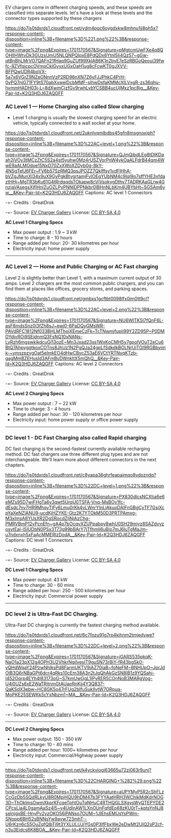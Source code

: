 EV chargers come in different charging speeds, and these speeds are classified into separate levels. let's have a look at these levels and the connector types supported by these chargers

https://do7js0tdxrds1.cloudfront.net/ydm4pgc6oygdxkw8mhnu1jj8ph5x?response-content-disposition=inline%3B+filename%3D%221.png%22%3B&response-content-type=image%2Fpng&Expires=1701170567&Signature=pMgtcmUwFXe4q8QOHIlHWtvDk3GUzsUmU5NLQNPQIpxE8PdQDx6Ytnl5li4Qz57~gGw-qtBnBhLMrVO7QAFn21fHaq9GuZUf99XklAB6K1n2byE7eSzRBGoQeoui39fwfc-8ZVfqjcpcOVmpCklGyyxUGxOaH1ug8cFcwKT0gJXVV-BFPQwUDR4bqVX-5a7x6VGrZ9NZeONnnVzP2RD96nXN7Z6yFJJPhkC4PrH-0vPQ7njG71FY9tS70abXxwelDcbMMF-sIhwDsfaKMMcXILVxgR-zs36qhu-hvmmHADH03j-L~8dXwmCjzfGv9rwhLybYCSBB4ucUjMxz1pc8jg__&Key-Pair-Id=K2Q3HDJ6ZAQGFF

### AC Level 1 — Home Charging also called Slow charging
 
   * Level 1 charging is usually the slowest charging speed for an electric vehicle, typically connected to a wall socket at your home.

https://do7js0tdxrds1.cloudfront.net/2uknlyqmlbdbs45gfn8msgnoxiph?response-content-disposition=inline%3B+filename%3D%22AC+level+1.png%22%3B&response-content-type=image%2Fpng&Expires=1701170567&Signature=QJmQibdLEg8tDlKDaah2jVOy3tMCzZtC5S2a4st5yuhw0Mz4rUSZVorPnW4ykOaALFdrB44qm4WwE9aALMOdoe15NxD70ZxXWoXZDyb0g-8kY-4NSgTefJ6FEr~FV6b57SzRMQ3psJPOZZ7Qklffsy1vdFlHhA-bVZgJMunXI34x9uX9GyPgkBtygrtamjFvIOEgYUbNM4c9IqI9o7sffYHE3vfdaztHHj~MgTR3bKu61G4tRrdqqdsTOkapw8cViVsokygDthv7TADRKAaGLrw4GnzjaVAsegsXjflHnIZuOZLPyPNNlDPPNkbr0IBHnNLbKm4UBYbHt~SGSAm6yw__&Key-Pair-Id=K2Q3HDJ6ZAQGFF
Captions: AC level 1 Connectors

-=- Credits : GreatDrok

-=- Source:  [EV Charger Gallery](https://commons.wikimedia.org/wiki/EV_Charger_Gallery)
License:
[CC BY-SA 4.0](https://creativecommons.org/licenses/by-sa/4.0/)


**AC Level 1 Charging Specs**
   * Max power output : 1.9 ~ 3 kW
   * Time to charge: 8 - 10 hours
   * Range added per hour: 20- 30 kilometres per hour
   * Electricity input: home power supply
------

### AC Level 2 — Home and Public Charging or AC Fast charging

Level 2 is slightly better than Level 1, with a maximum current output of 30 amps. Level 2 chargers are the most common public chargers, and you can find them at places like offices, grocery stores, and parking spaces.

https://do7js0tdxrds1.cloudfront.net/gmbxs1gcftbt0098lfx0jm0tt9cl?response-content-disposition=inline%3B+filename%3D%22AC+level+2.png%22%3B&response-content-type=image%2Fpng&Expires=1701170567&Signature=NU6WITK5I7fQnF6L-asF8mdsSnz0i3fZh8sJ~ewj0-6PaDQyGMsWR-PAVdRFC1812Nf033BHLMThojXEmeCzFk~TcTNwmjfupli99Y2ZD95P~P0DMDYdjvROj9SEjdnmQ3FsNQ10xNANs-LyRzh6mgswkikdcuGl13ozE~Mn3Jxad23ss1WxKoCMH5y7gpoIVOuT2eCu6BtQ7AhpyggtkoxCOTns8JhUz1N2PgQJa24gpLfSdkdkBOLNrUjTGI9RGBbyimk-~ymszpzvgOat5eImkEO4dHwCBycZ53aE6VCtYRTNyqKTzb-gagMmBZEHusId3AFmBvDWnkltX5mQhQ__&Key-Pair-Id=K2Q3HDJ6ZAQGFF
Captions: AC level 2 Connectors

-=- Credits : GreatDrok

-=- Source:  [EV Charger Gallery](https://commons.wikimedia.org/wiki/EV_Charger_Gallery)
License:
[CC BY-SA 4.0](https://creativecommons.org/licenses/by-sa/4.0/)


**AC Level 2 Charging Specs**

   * Max power output : 7 ~ 22 kW
   * Time to charge: 3 - 4 hours
   * Range added per hour: 30 - 120 kilometres per hour
   * Electricity input: home power supply or office power supply

--------

### DC level 1 - DC Fast Charging also called Rapid charging

DC fast charging is the second-fastest currently available recharging method. DC fast chargers use three different plug types and are not interchangeable. We'll learn more about different connectors in the next chapters.

https://do7js0tdxrds1.cloudfront.net/c8yapa36ghrfeapaimqo8vdozndq?response-content-disposition=inline%3B+filename%3D%22DC+level+1.png%22%3B&response-content-type=image%2Fpng&Expires=1701170567&Signature=PX830dlcsNCXtia6e6eMZs95D7wiFHgTa6y3qwt5UrqU0TSFA-Vnq-MsBOv1fc-dEsdc7nv7HR9MhqyTlFy6Lmu0rKk4vLWnrYInLjAkuoDAlFnGBgCyTF7GsiXcpYaXeNZlANU9-ucdKjHZYKE-Gtz2K7YTOkM50D3PRTPAmxg-M3xImsA8YUsXR2DgSRocdZljNjAzChg-PMRVBmP12vPcnEfn~gA4p7bOcqvXZUPpabpy8whU0SH29miyz8SAZdvyzosytEal-lSIUDbN0PSx3T73g99bBArY7jTfhmli6uBio7mJ6luTgMaJm-u7ndxnxh5xFaAcMMERIzDodA__&Key-Pair-Id=K2Q3HDJ6ZAQGFF
Captions: DC level 1 Connectors

-=- Credits : GreatDrok

-=- Source:  [EV Charger Gallery](https://commons.wikimedia.org/wiki/EV_Charger_Gallery)
License:
[CC BY-SA 4.0](https://creativecommons.org/licenses/by-sa/4.0/)


**DC Level 1 Charging Specs**

   * Max power output: 43 kW
   * Time to charge: 30 - 60 mins
   * Range added per hour: 250 - 500 kilometres per hour
   * Electricity input: Commercial power supply

--------

### DC level 2 is Ultra-Fast DC Charging.
Ultra-Fast DC charging is currently the fastest charging method available.

https://do7js0tdxrds1.cloudfront.net/6c7fozu91g7rp4kihnm2tmjedywe?response-content-disposition=inline%3B+filename%3D%22DC+level+2.png%22%3B&response-content-type=image%2Fpng&Expires=1701170567&Signature=jGARS535pkqK-NaO1a23pX12g4OPH3U2VhkrNgiIvesIT9guSN73rBiY-fR43bgSk0-vQHdWqaY24PzwNhlksPd8FarmUKTV9iAZ70iaB~foNeFM~BNHUpO~JprJdOlB3Q6rNBaGPt6dcr4qRks10cEm38A3n2tJqQhAkGzSN8lB1z9YQSahi-I452Oqrp4EYh4I83173oG~S7kmUwGgL1IPyRER5COnNoB3MARgVog-U4j0UZs6xE2WaTRjtnmGtAUaoRnKjj4Y3Q837-QaKSdX3ebw~HC8GK5o47rFUg2bIfuSukIlvtW7ORpua-MoPKE25SEWKk5cYxNbzm1~MA__&Key-Pair-Id=K2Q3HDJ6ZAQGFF

-=- Credits : GreatDrok

-=- Source:  [EV Charger Gallery](https://commons.wikimedia.org/wiki/EV_Charger_Gallery)
License:
[CC BY-SA 4.0](https://creativecommons.org/licenses/by-sa/4.0/)


------------

**DC Level 2 Charging Specs**

   * Max power output: 150 - 350 kW
   * Time to charge: 10 - 40 mins
   * Range added per hour: 1000+ kilometres per hour
   * Electricity input: Commercial/Highway power supply

------

https://do7js0tdxrds1.cloudfront.net/k4yckviogi63665u72zi063r9unj?response-content-disposition=inline%3B+filename%3D%22CHARGING+%282%29.png%22%3B&response-content-type=image%2Fpng&Expires=1701170567&Signature=aUPYMyP5R2cShFLzCcGzDb5SQdRLkyU8R0MpjHQU9hDM47b3FYYAatHRH3WChikMdKdrNOG3D~ThOkImsOwmXkprKFcqeTphtOuTqNHuC4RTHQGLSXgysWyQTEPYDE2CPcsLia4L0gamAaSz4l5~v4UdInAW1LXnOUnFqfdEo68zKU0rT~kqtsYnNJ8seInjgxBE-HnyPv2yzOKO56iPANso7OUM~1JIEhsEMUsYsPWm-SNopp6BH52sBNNsYw9ayw723mhT--U6rKzn6cS5OuZqfQlbTi9t3YXLULUJjYGs0P3lfFbxWe2eDwMt2UIQ2sP2cf-n3u3Ejdcs6K8BOA__&Key-Pair-Id=K2Q3HDJ6ZAQGFF